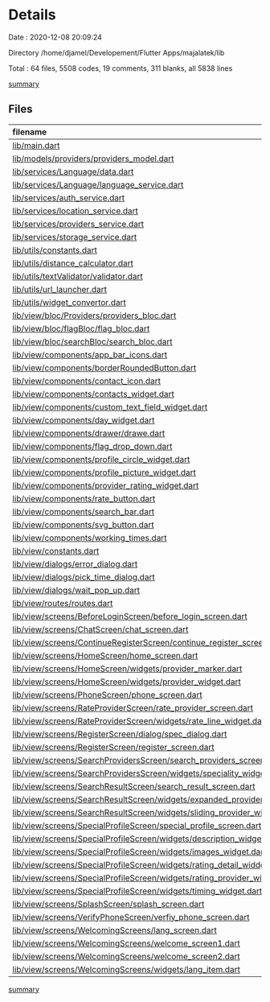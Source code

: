 # Details

Date : 2020-12-08 20:09:24

Directory /home/djamel/Developement/Flutter Apps/majalatek/lib

Total : 64 files,  5508 codes, 19 comments, 311 blanks, all 5838 lines

[summary](results.md)

## Files
| filename | language | code | comment | blank | total |
| :--- | :--- | ---: | ---: | ---: | ---: |
| [lib/main.dart](/lib/main.dart) | Dart | 26 | 0 | 3 | 29 |
| [lib/models/providers/providers_model.dart](/lib/models/providers/providers_model.dart) | Dart | 117 | 0 | 7 | 124 |
| [lib/services/Language/data.dart](/lib/services/Language/data.dart) | Dart | 244 | 0 | 3 | 247 |
| [lib/services/Language/language_service.dart](/lib/services/Language/language_service.dart) | Dart | 18 | 0 | 2 | 20 |
| [lib/services/auth_service.dart](/lib/services/auth_service.dart) | Dart | 106 | 2 | 7 | 115 |
| [lib/services/location_service.dart](/lib/services/location_service.dart) | Dart | 64 | 0 | 7 | 71 |
| [lib/services/providers_service.dart](/lib/services/providers_service.dart) | Dart | 312 | 1 | 24 | 337 |
| [lib/services/storage_service.dart](/lib/services/storage_service.dart) | Dart | 30 | 0 | 6 | 36 |
| [lib/utils/constants.dart](/lib/utils/constants.dart) | Dart | 2 | 0 | 2 | 4 |
| [lib/utils/distance_calculator.dart](/lib/utils/distance_calculator.dart) | Dart | 9 | 0 | 2 | 11 |
| [lib/utils/textValidator/validator.dart](/lib/utils/textValidator/validator.dart) | Dart | 37 | 8 | 7 | 52 |
| [lib/utils/url_launcher.dart](/lib/utils/url_launcher.dart) | Dart | 16 | 0 | 3 | 19 |
| [lib/utils/widget_convertor.dart](/lib/utils/widget_convertor.dart) | Dart | 48 | 0 | 16 | 64 |
| [lib/view/bloc/Providers/providers_bloc.dart](/lib/view/bloc/Providers/providers_bloc.dart) | Dart | 28 | 0 | 2 | 30 |
| [lib/view/bloc/flagBloc/flag_bloc.dart](/lib/view/bloc/flagBloc/flag_bloc.dart) | Dart | 11 | 0 | 4 | 15 |
| [lib/view/bloc/searchBloc/search_bloc.dart](/lib/view/bloc/searchBloc/search_bloc.dart) | Dart | 18 | 0 | 6 | 24 |
| [lib/view/components/app_bar_icons.dart](/lib/view/components/app_bar_icons.dart) | Dart | 45 | 0 | 3 | 48 |
| [lib/view/components/borderRoundedButton.dart](/lib/view/components/borderRoundedButton.dart) | Dart | 27 | 0 | 3 | 30 |
| [lib/view/components/contact_icon.dart](/lib/view/components/contact_icon.dart) | Dart | 39 | 0 | 3 | 42 |
| [lib/view/components/contacts_widget.dart](/lib/view/components/contacts_widget.dart) | Dart | 157 | 0 | 6 | 163 |
| [lib/view/components/custom_text_field_widget.dart](/lib/view/components/custom_text_field_widget.dart) | Dart | 75 | 0 | 3 | 78 |
| [lib/view/components/day_widget.dart](/lib/view/components/day_widget.dart) | Dart | 23 | 0 | 4 | 27 |
| [lib/view/components/drawer/drawe.dart](/lib/view/components/drawer/drawe.dart) | Dart | 132 | 0 | 2 | 134 |
| [lib/view/components/flag_drop_down.dart](/lib/view/components/flag_drop_down.dart) | Dart | 38 | 0 | 4 | 42 |
| [lib/view/components/profile_circle_widget.dart](/lib/view/components/profile_circle_widget.dart) | Dart | 25 | 0 | 3 | 28 |
| [lib/view/components/profile_picture_widget.dart](/lib/view/components/profile_picture_widget.dart) | Dart | 51 | 0 | 3 | 54 |
| [lib/view/components/provider_rating_widget.dart](/lib/view/components/provider_rating_widget.dart) | Dart | 41 | 0 | 2 | 43 |
| [lib/view/components/rate_button.dart](/lib/view/components/rate_button.dart) | Dart | 53 | 0 | 4 | 57 |
| [lib/view/components/search_bar.dart](/lib/view/components/search_bar.dart) | Dart | 38 | 0 | 3 | 41 |
| [lib/view/components/svg_button.dart](/lib/view/components/svg_button.dart) | Dart | 23 | 0 | 3 | 26 |
| [lib/view/components/working_times.dart](/lib/view/components/working_times.dart) | Dart | 43 | 0 | 5 | 48 |
| [lib/view/constants.dart](/lib/view/constants.dart) | Dart | 38 | 5 | 13 | 56 |
| [lib/view/dialogs/error_dialog.dart](/lib/view/dialogs/error_dialog.dart) | Dart | 26 | 0 | 3 | 29 |
| [lib/view/dialogs/pick_time_dialog.dart](/lib/view/dialogs/pick_time_dialog.dart) | Dart | 102 | 0 | 4 | 106 |
| [lib/view/dialogs/wait_pop_up.dart](/lib/view/dialogs/wait_pop_up.dart) | Dart | 25 | 0 | 2 | 27 |
| [lib/view/routes/routes.dart](/lib/view/routes/routes.dart) | Dart | 87 | 0 | 3 | 90 |
| [lib/view/screens/BeforeLoginScreen/before_login_screen.dart](/lib/view/screens/BeforeLoginScreen/before_login_screen.dart) | Dart | 67 | 0 | 2 | 69 |
| [lib/view/screens/ChatScreen/chat_screen.dart](/lib/view/screens/ChatScreen/chat_screen.dart) | Dart | 143 | 0 | 3 | 146 |
| [lib/view/screens/ContinueRegisterScreen/continue_register_screen.dart](/lib/view/screens/ContinueRegisterScreen/continue_register_screen.dart) | Dart | 260 | 3 | 14 | 277 |
| [lib/view/screens/HomeScreen/home_screen.dart](/lib/view/screens/HomeScreen/home_screen.dart) | Dart | 297 | 0 | 10 | 307 |
| [lib/view/screens/HomeScreen/widgets/provider_marker.dart](/lib/view/screens/HomeScreen/widgets/provider_marker.dart) | Dart | 42 | 0 | 2 | 44 |
| [lib/view/screens/HomeScreen/widgets/provider_widget.dart](/lib/view/screens/HomeScreen/widgets/provider_widget.dart) | Dart | 219 | 0 | 6 | 225 |
| [lib/view/screens/PhoneScreen/phone_screen.dart](/lib/view/screens/PhoneScreen/phone_screen.dart) | Dart | 111 | 0 | 5 | 116 |
| [lib/view/screens/RateProviderScreen/rate_provider_screen.dart](/lib/view/screens/RateProviderScreen/rate_provider_screen.dart) | Dart | 218 | 0 | 5 | 223 |
| [lib/view/screens/RateProviderScreen/widgets/rate_line_widget.dart](/lib/view/screens/RateProviderScreen/widgets/rate_line_widget.dart) | Dart | 41 | 0 | 4 | 45 |
| [lib/view/screens/RegisterScreen/dialog/spec_dialog.dart](/lib/view/screens/RegisterScreen/dialog/spec_dialog.dart) | Dart | 55 | 0 | 4 | 59 |
| [lib/view/screens/RegisterScreen/register_screen.dart](/lib/view/screens/RegisterScreen/register_screen.dart) | Dart | 245 | 0 | 13 | 258 |
| [lib/view/screens/SearchProvidersScreen/search_providers_screen.dart](/lib/view/screens/SearchProvidersScreen/search_providers_screen.dart) | Dart | 99 | 0 | 4 | 103 |
| [lib/view/screens/SearchProvidersScreen/widgets/speciality_widget.dart](/lib/view/screens/SearchProvidersScreen/widgets/speciality_widget.dart) | Dart | 41 | 0 | 4 | 45 |
| [lib/view/screens/SearchResultScreen/search_result_screen.dart](/lib/view/screens/SearchResultScreen/search_result_screen.dart) | Dart | 107 | 0 | 3 | 110 |
| [lib/view/screens/SearchResultScreen/widgets/expanded_provider_widget.dart](/lib/view/screens/SearchResultScreen/widgets/expanded_provider_widget.dart) | Dart | 198 | 0 | 8 | 206 |
| [lib/view/screens/SearchResultScreen/widgets/sliding_provider_widget.dart](/lib/view/screens/SearchResultScreen/widgets/sliding_provider_widget.dart) | Dart | 163 | 0 | 6 | 169 |
| [lib/view/screens/SpecialProfileScreen/special_profile_screen.dart](/lib/view/screens/SpecialProfileScreen/special_profile_screen.dart) | Dart | 141 | 0 | 4 | 145 |
| [lib/view/screens/SpecialProfileScreen/widgets/description_widget.dart](/lib/view/screens/SpecialProfileScreen/widgets/description_widget.dart) | Dart | 41 | 0 | 3 | 44 |
| [lib/view/screens/SpecialProfileScreen/widgets/images_widget.dart](/lib/view/screens/SpecialProfileScreen/widgets/images_widget.dart) | Dart | 78 | 0 | 2 | 80 |
| [lib/view/screens/SpecialProfileScreen/widgets/rating_detail_widdget.dart](/lib/view/screens/SpecialProfileScreen/widgets/rating_detail_widdget.dart) | Dart | 38 | 0 | 4 | 42 |
| [lib/view/screens/SpecialProfileScreen/widgets/rating_provider_widget.dart](/lib/view/screens/SpecialProfileScreen/widgets/rating_provider_widget.dart) | Dart | 92 | 0 | 3 | 95 |
| [lib/view/screens/SpecialProfileScreen/widgets/timing_widget.dart](/lib/view/screens/SpecialProfileScreen/widgets/timing_widget.dart) | Dart | 175 | 0 | 3 | 178 |
| [lib/view/screens/SplashScreen/splash_screen.dart](/lib/view/screens/SplashScreen/splash_screen.dart) | Dart | 46 | 0 | 7 | 53 |
| [lib/view/screens/VerifyPhoneScreen/verfiy_phone_screen.dart](/lib/view/screens/VerifyPhoneScreen/verfiy_phone_screen.dart) | Dart | 109 | 0 | 4 | 113 |
| [lib/view/screens/WelcomingScreens/lang_screen.dart](/lib/view/screens/WelcomingScreens/lang_screen.dart) | Dart | 86 | 0 | 5 | 91 |
| [lib/view/screens/WelcomingScreens/welcome_screen1.dart](/lib/view/screens/WelcomingScreens/welcome_screen1.dart) | Dart | 64 | 0 | 2 | 66 |
| [lib/view/screens/WelcomingScreens/welcome_screen2.dart](/lib/view/screens/WelcomingScreens/welcome_screen2.dart) | Dart | 87 | 0 | 2 | 89 |
| [lib/view/screens/WelcomingScreens/widgets/lang_item.dart](/lib/view/screens/WelcomingScreens/widgets/lang_item.dart) | Dart | 71 | 0 | 2 | 73 |

[summary](results.md)